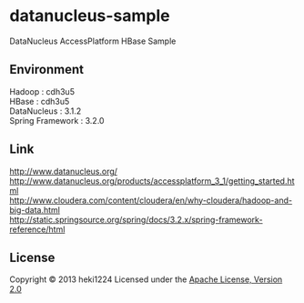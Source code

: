 datanucleus-sample
======================
DataNucleus AccessPlatform HBase Sample
  
Environment
----------------
Hadoop : cdh3u5  
HBase : cdh3u5  
DataNucleus : 3.1.2  
Spring Framework : 3.2.0  
  
Link
--------
http://www.datanucleus.org/  
http://www.datanucleus.org/products/accessplatform_3_1/getting_started.html  
http://www.cloudera.com/content/cloudera/en/why-cloudera/hadoop-and-big-data.html  
http://static.springsource.org/spring/docs/3.2.x/spring-framework-reference/html  

License
----------
Copyright &copy; 2013 heki1224
Licensed under the [Apache License, Version 2.0][Apache]
 
[Apache]: http://www.apache.org/licenses/LICENSE-2.0



